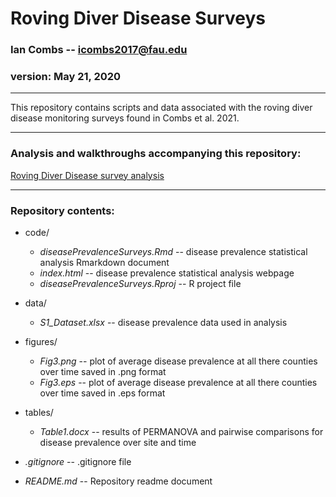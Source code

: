 Roving Diver Disease Surveys
==========================================


### Ian Combs -- <icombs2017@fau.edu>
### version: May 21, 2020

------------------------------------------------------------------------
This repository contains scripts and data associated with the roving diver disease monitoring surveys found in Combs et al. 2021.

------------------------------------------------------------------------
### Analysis and walkthroughs accompanying this repository:
[Roving Diver Disease survey analysis](https://icombs2017.github.io/rovingDiverDiseaseSurveys/code/)

------------------------------------------------------------------------

### Repository contents:

- code/
  - *diseasePrevalenceSurveys.Rmd* -- disease prevalence statistical analysis Rmarkdown document
  - *index.html* -- disease prevalence statistical analysis webpage
  - *diseasePrevalenceSurveys.Rproj* -- R project file

- data/
  - *S1_Dataset.xlsx* -- disease prevalence data used in analysis

- figures/
  - *Fig3.png* -- plot of average disease prevalence at all there counties over time saved in .png format
  - *Fig3.eps* -- plot of average disease prevalence at all there counties over time saved in .eps format

- tables/
  - *Table1.docx* -- results of PERMANOVA and pairwise comparisons for disease prevalence over site and time

- *.gitignore* -- .gitignore file

- *README.md* -- Repository readme document
